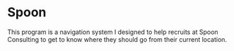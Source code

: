 # Spoon
This program is a navigation system I designed to help recruits at Spoon Consulting to get to know where they should go from their current location.
